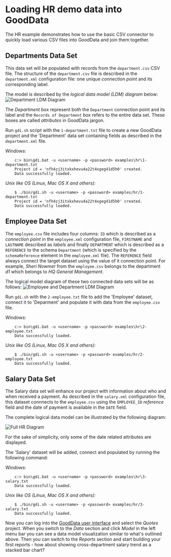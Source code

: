 # Loading HR demo data into GoodData

The HR example demonstrates how to use the basic CSV connector to quickly load various CSV files into GoodData and join them together.

## Departments Data Set

This data set will be populated with records from the `department.csv` CSV file. The structure of the `department.csv` file is described in the `department.xml` configuration file: one unique _connection point_ and its corresponding label.

The model is described by the _logical data model (LDM) diagram_ below:
![Department LDM Diagram](http://github.com/gooddata/GoodData-DI/raw/master/cli-distro/examples/hr/hr_1_department_ldm.png "Department LDM Diagram")

The _Department_ box represent both the `Department` connection point and its label and the `Records of Department` box refers to the entire data set. These boxes are called _attributes_ in GoodData jargon.

Run `gdi.sh` script with the `1-department.txt` file to create a new GoodData project and the 'Department' data set containing fields as described in the `department.xml` file. 

_Windows:_

        c:> bin\gdi.bat -u <username> -p <password> examples\hr\1-department.txt
        Project id = 'nfh4zj3itxkxhevu4a22t4xgeg41d5h0' created.
        Data successfully loaded.


_Unix like OS (Linux, Mac OS X and others):_

        $ ./bin/gdi.sh -u <username> -p <password> examples/hr/1-department.txt
        Project id = 'nfh4zj3itxkxhevu4a22t4xgeg41d5h0' created.
        Data successfully loaded.

## Employee Data Set

The `employee.csv` file includes four columns: `ID` which is described as a _connection point_ in the `employee.xml` configuration file, `FIRSTNAME` and `LASTNAME` described as _labels_ and finally `DEPARTMENT` which is described as a `REFERENCE` to the schema `Department` (which is specified by the `schemaReference` element in the `employee.xml` file). The `REFERENCE` field always connect the target dataset using the value of it connection point. For example, _Sheri Nowmer_ from the `employee.csv` belongs to the department _d1_ which belongs to _HQ General Management_.

The logical model diagram of these two connected data sets will be as follows:
![Employee and Department LDM Diagram](http://github.com/gooddata/GoodData-DI/raw/master/cli-distro/examples/hr/hr_2_employee_ldm.png "Employee and Deparment LDM Diagram")
        
Run `gdi.sh` with the `2-employee.txt` file to add the 'Employee' dataset, connect it to 'Deparment' and populate it with data from the `employee.csv` file.

_Windows:_

        c:> bin\gdi.bat -u <username> -p <password> examples\hr\2-employee.txt
        Data successfully loaded.


_Unix like OS (Linux, Mac OS X and others):_

        $ ./bin/gdi.sh -u <username> -p <password> examples/hr/2-employee.txt
        Data successfully loaded.

## Salary Data Set

The Salary data set will enhance our project with information about who and when received a payment. As described in the `salary.xml` configuration file, this dataset connnects to the `employee.csv` using the `EMPLOYEE_ID` _reference_ field and the date of payment is available in the `DATE` field.

The complete logical data model can be illustrated by the following diagram:

![Full HR Diagram](http://github.com/gooddata/GoodData-DI/raw/master/cli-distro/examples/hr/hr_3_salary_ldm.png "Full HR Diagram")

For the sake of simplicity, only some of the date related attributes are displayed.

The 'Salary' dataset will be added, connect and populated by running the following command:

_Windows:_

        c:> bin\gdi.bat -u <username> -p <password> examples\hr\3-salary.txt
        Data successfully loaded.


_Unix like OS (Linux, Mac OS X and others):_

        $ ./bin/gdi.sh -u <username> -p <password> examples/hr/3-salary.txt
        Data successfully loaded.

Now you can log into the [GoodData user interface](https://secure.gooddata.com/) and select the _Quotes_ project. When you switch to the _Data_ section and click _Model_ in the left menu bar you can see a data model visualization similar to what's outlined above. Then you can switch to the _Reports_ section and start building your first reports - how about showing cross-department salary trend as a stacked bar chart?
